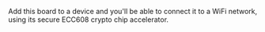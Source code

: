 Add this board to a device and you'll be able to connect it to a WiFi network, using its secure ECC608 crypto chip accelerator.
